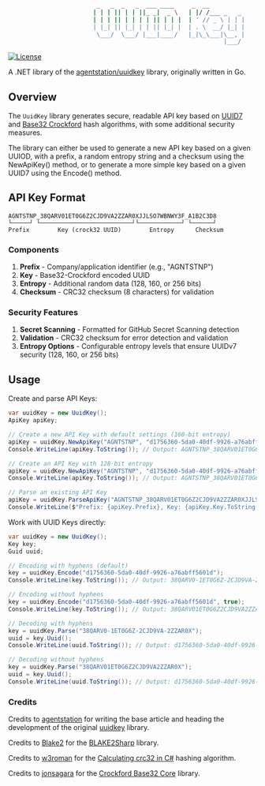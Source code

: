 ```sh
                         _   _  _   _  ___ ____     _  __
                        | | | || | | ||_ _|  _ \   | |/ /___ _   _
                        | | | || | | | | || | | |  | ' // _ \ | | |
                        | |_| || |_| | | || |_| |  | . \  __/ |_| |
                         \___/  \___/ |___|____/   |_|\_\___|\__, |
                                                             |___/
```
[![License](http://img.shields.io/badge/license-mit-blue.svg?style=flat-square)](https://raw.githubusercontent.com/Fremenkiel/uuidkey/master/LICENSE)

A .NET library of the [agentstation/uuidkey](https://github.com/agentstation/uuidkey) library, originally written in Go.

## Overview

The `UuidKey` library generates secure, readable API key based on [UUID7](https://en.wikipedia.org/wiki/Universally_unique_identifier) and [Base32 Crockford](https://www.crockford.com/base32.html) hash algorithms, with some additional security measures.

The library can either be used to generate a new API key based on a given UUIOD, with a prefix, a random entropy string and a checksum using the NewApiKey() method, or to generate a more simple key based on a given UUID7 using the Encode() method.

## API Key Format

```
AGNTSTNP_38QARV01ET0G6Z2CJD9VA2ZZAR0XJJLSO7WBNWY3F_A1B2C3D8
└─────┘ └──────────────────────────┘└────────────┘ └──────┘
Prefix        Key (crock32 UUID)        Entropy      Checksum
```

### Components
1. **Prefix** - Company/application identifier (e.g., "AGNTSTNP")
2. **Key** - Base32-Crockford encoded UUID
3. **Entropy** - Additional random data (128, 160, or 256 bits)
4. **Checksum** - CRC32 checksum (8 characters) for validation

### Security Features
1. **Secret Scanning** - Formatted for GitHub Secret Scanning detection
2. **Validation** - CRC32 checksum for error detection and validation
3. **Entropy Options** - Configurable entropy levels that ensure UUIDv7 security (128, 160, or 256 bits)

## Usage
Create and parse API Keys:
```c#
var uuidKey = new UuidKey();
ApiKey apiKey;

// Create a new API Key with default settings (160-bit entropy)
apiKey = uuidKey.NewApiKey("AGNTSTNP", "d1756360-5da0-40df-9926-a76abff5601d");
Console.WriteLine(apiKey.ToString()); // Output: AGNTSTNP_38QARV01ET0G6Z2CJD9VA2ZZAR0X6M2F6CZSBVJ986M2F6CZS_9F2439A3

// Create an API Key with 128-bit entropy
apiKey = uuidKey.NewApiKey("AGNTSTNP", "d1756360-5da0-40df-9926-a76abff5601d", NumOfCrock32Chars.EntropyBits128);
Console.WriteLine(apiKey.ToString()); // Output: AGNTSTNP_38QARV01ET0G6Z2CJD9VA2ZZAR0X6M2F6CZSBVJ986M2F6CZS_9F2439A3

// Parse an existing API Key
apiKey = uuidKey.ParseApiKey("AGNTSTNP_38QARV01ET0G6Z2CJD9VA2ZZAR0XJJLSO7WBNWY3F_96FDB498");
Console.WriteLine($"Prefix: {apiKey.Prefix}, Key: {apiKey.Key.ToString()}, Entropy: {apiKey.Entropy}"); // Output: Prefix: AGNTSTNP, Key: 38QARV01ET0G6Z2CJD9VA2ZZAR0X, Entropy: JJLSO7WBNWY3F
```

Work with UUID Keys directly:
```c#
var uuidKey = new UuidKey();
Key key;
Guid uuid;

// Encoding with hyphens (default)
key = uuidKey.Encode("d1756360-5da0-40df-9926-a76abff5601d");
Console.WriteLine(key.ToString()); // Output: 38QARV0-1ET0G6Z-2CJD9VA-2ZZAR0X

// Encoding without hyphens
key = uuidKey.Encode("d1756360-5da0-40df-9926-a76abff5601d", true);
Console.WriteLine(key.ToString()); // Output: 38QARV01ET0G6Z2CJD9VA2ZZAR0X

// Decoding with hyphens
key = uuidKey.Parse("38QARV0-1ET0G6Z-2CJD9VA-2ZZAR0X");
uuid = key.Uuid();
Console.WriteLine(uuid.ToString()); // Output: d1756360-5da0-40df-9926-a76abff5601d

// Decoding without hyphens
key = uuidKey.Parse("38QARV01ET0G6Z2CJD9VA2ZZAR0X");
uuid = key.Uuid();
Console.WriteLine(uuid.ToString()); // Output: d1756360-5da0-40df-9926-a76abff5601d
```

### Credits
Credits to [agentstation](https://github.com/agentstation) for writing the base article and heading the development of the original [uuidkey](https://github.com/agentstation/uuidkey) library.

Credits to [Blake2](https://github.com/BLAKE2) for the [BLAKE2Sharp](https://github.com/blake2-net/Blake2) library.

Credits to [w3roman](https://github.com/w3roman) for the [Calculating crc32 in C#](https://stackhub.net/manuals/calculating-crc32-in-c-with-examples) hashing algorithm.

Credits to [jonsagara](https://github.com/jonsagara) for the [Crockford Base32 Core](https://github.com/jonsagara/crockford-base32-core) library.
